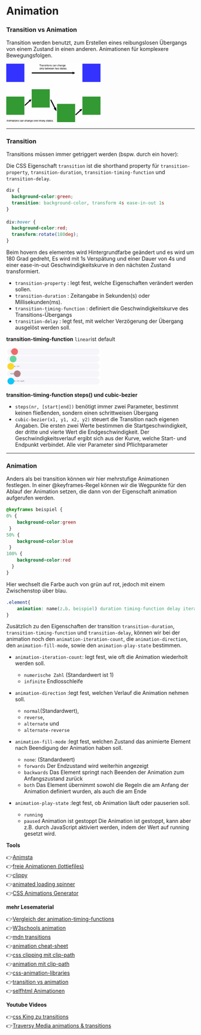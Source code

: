 # Animation

### Transition vs Animation

Transition werden benutzt, zum Erstellen eines reibungslosen Übergangs von einem Zustand in einen anderen. Animationen für komplexere Bewegungsfolgen.

<img src="transition-vs-animation.jpg" alt="align-items" width="50%"> 

---

### Transition

Transitions müssen immer getriggert werden (bspw. durch ein hover):

Die CSS Eigenschaft `transition` ist die shorthand property für `transition-property`, `transition-duration`, `transition-timing-function` und `transition-delay`.

```css
div {
  background-color:green;
  transition: background-color, transform 4s ease-in-out 1s
}

div:hover {
  background-color:red;
  transform:rotate(180deg);
}
```
Beim hovern des elementes wird Hintergrundfarbe geändert und es wird um 180 Grad gedreht, Es wird mit 1s Verspätung und einer Dauer von 4s und  einer ease-in-out Geschwindigkeitskurve in den nächsten Zustand transformiert. 

- `transition-property` : legt fest, welche Eigenschaften verändert werden sollen. 
- `transition-duration` : Zeitangabe in Sekunden(s) oder Millisekunden(ms).
- `transition-timing-function` : definiert die Geschwindigkeitskurve des Transitions-Übergangs
- `transition-delay` : legt fest, mit welcher Verzögerung der Übergang ausgelöst werden soll. 

**transition-timing-function**
`linear`ist default

<img src="transition-timing.gif" alt="align-items" width="50%"> 

**transition-timing-function steps() und cubic-bezier**

- `steps(nr, [start|end])` benötigt immer zwei Parameter, bestimmt keinen fließenden, sondern einen schrittweisen Übergang
- `cubic-bezier(x1, y1, x2, y2)` steuert die Transition nach eigenen Angaben. Die ersten zwei Werte bestimmen die Startgeschwindigkeit, der dritte und vierte Wert die Endgeschwindigkeit. Der Geschwindigkeitsverlauf ergibt sich aus der Kurve, welche Start- und Endpunkt verbindet. Alle vier Parameter sind Pflichtparameter

--- 
### Animation

Anders als bei transition können wir hier mehrstufige Animationen festlegen. In einer @keyframes-Regel können wir die Wegpunkte für den Ablauf der Animation setzen, die dann von der Eigenschaft animation aufgerufen werden. 

```css
@keyframes beispiel {
0% {
    background-color:green
 }
50% {
    background-color:blue
 }
100% {
    background-color:red
  }
}
```
Hier wechselt die Farbe auch von grün auf rot, jedoch mit einem Zwischenstop über blau.

```css
.element{ 
    animation: name(z.b. beispiel) duration timing-function delay iteration-count direction fill-mode play-state; 
}
```
Zusätzlich zu den Eigenschaften der transition `transition-duration`, `transition-timing-function` und `transition-delay`, können wir bei der animation noch den `animation-iteration-count`, die `animation-direction`, den `animation-fill-mode`, sowie den `animation-play-state` bestimmen.

- `animation-iteration-count`: legt fest, wie oft die Animation wiederholt werden soll.
    * `numerische Zahl` (Standardwert ist 1)
    * `infinite` Endlosschleife 

- `animation-direction` :legt fest, welchen Verlauf die Animation nehmen soll. 
    * `normal`(Standardwert), 
    * `reverse`, 
    * `alternate` und 
    * `alternate-reverse`

- `animation-fill-mode` :legt fest, welchen Zustand das animierte Element nach Beendigung der Animation haben soll.
    * `none`: (Standardwert)
    * `forwards` Der Endzustand wird weiterhin angezeigt
    * `backwards` Das Element springt nach Beenden der Animation zum Anfangszustand zurück
    * `both` Das Element übernimmt sowohl die Regeln die am Anfang der Animation definiert wurden, als auch die am Ende


- `animation-play-state` :legt fest, ob Animation läuft oder pauserien soll. 
    * `running`
    * `paused` Animation ist gestoppt
    Die Animation ist gestoppt, kann aber z.B. durch JavaScript aktiviert werden, indem der Wert auf running gesetzt wird.

 **Tools**

:point_right:[Animsta](https://animista.net/)\
:point_right:[freie Animationen (lottiefiles)](https://lottiefiles.com/featured)\
:point_right:[clippy](https://bennettfeely.com/clippy/)\
:point_right:[animated loading spinner](https://loading.io/css/)\
:point_right:[CSS Animations Generator](https://www.theappguruz.com/tag-tools/web/CSSAnimations/)





**mehr Lesematerial**

:point_right:[Vergleich der animation-timing-functions](https://codepen.io/northernlights3/pen/yLebRKZ)\
:point_right:[W3schools animation](https://www.w3schools.com/css/css3_animations.asp)\
:point_right:[mdn transitions](https://developer.mozilla.org/en-US/docs/Web/CSS/CSS_Transitions/Using_CSS_transitions)\
:point_right:[animation cheat-sheet](https://learn-the-web.algonquindesign.ca/topics/css-animations-effects-cheat-sheet/)\
:point_right:[css clipping mit clip-path](https://www.digitalocean.com/community/tutorials/css-clipping-with-clip-path)\
:point_right:[animation mit clip-path](https://css-tricks.com/animating-with-clip-path/)\
:point_right:[css-animation-libraries](https://css-tricks.com/css-animation-libraries/)\
:point_right:[transition vs animation](https://blog.hubspot.com/website/css-transition-vs-animation)\
:point_right:[selfhtml Animationen](https://wiki.selfhtml.org/wiki/CSS/Tutorials/Animation/Animation)


**Youtube Videos**

:point_right:[css King zu transitions](https://www.youtube.com/watch?v=Nloq6uzF8RQ)\
:point_right:[Traversy Media animations & transitions](https://www.youtube.com/watch?v=zHUpx90NerM&t=130s)

















